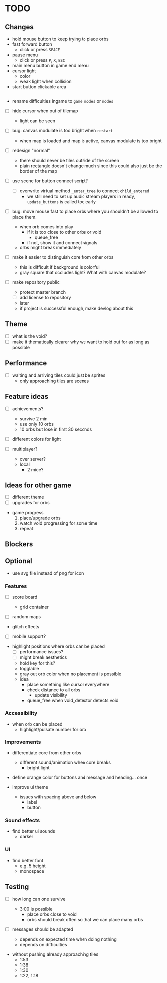 # TODO

## Changes

* hold mouse button to keep trying to place orbs
* fast forward button
  * click or press `SPACE`
* pause menu
  * click or press `P`, `X`, `ESC`
* main menu button in game end menu
* cursor light
  * color
  * weak light when collision
* start button clickable area

##

* rename difficulties ingame to `game modes` or `modes`

* [ ] hide cursor when out of tilemap
  * light can be seen

* [ ] bug: canvas modulate is too bright when `restart`
  * when map is loaded and map is active, canvas modulate is too bright

* [ ] redesign "normal"
  * there should never be tiles outside of the screen
  * plain rectangle doesn't change much since this could also just be the border of the map

* [ ] use scene for button connect script?
  * [ ] overwrite virtual method `_enter_tree` to connect `child_entered`
    * we still need to set up audio stream players in ready, `update_buttons` is called too early

* [ ] bug: move mouse fast to place orbs where you shouldn't be allowed to place them.
  * when orb comes into play
    * if it is too close to other orbs or void
      * queue_free
    * if not, show it and connect signals
  * orbs might break immediately

* [ ] make it easier to distinguish core from other orbs
  * this is difficult if background is colorful
  * gray square that occludes light? What with canvas modulate?

* [ ] make repository public
  * protect master branch
  * [ ] add license to repository
  * later
  * if project is successful enough, make devlog about this

## Theme

* [ ] what is the void?
* [ ] make it thematically clearer why we want to hold out for as long as possible

## Performance

* [ ] waiting and arriving tiles could just be sprites
  * only approaching tiles are scenes

## Feature ideas

* [ ] achievements?
  * survive 2 min
  * use only 10 orbs
  * 10 orbs but lose in first 30 seconds

* [ ] different colors for light

* [ ] multiplayer?
  * over server?
  * local
    * 2 mice?

## Ideas for other game

* [ ] different theme
* [ ] upgrades for orbs
* game progress
  1. place/upgrade orbs
  2. watch void progressing for some time
  3. repeat

## Blockers

## Optional

* use svg file instead of png for icon

### Features

* [ ] score board
  * grid container

* [ ] random maps

* glitch effects

* [ ] mobile support?

* highlight positions where orbs can be placed
  * [ ] performance issues?
  * [ ] might break aesthetics
  * hold key for this?
  * togglable
  * gray out orb color when no placement is possible
  * idea
    * place something like cursor everywhere
    * check distance to all orbs
      * update visibility
    * queue_free when void_detector detects void

### Accessibility

* when orb can be placed
  * highlight/pulsate number for orb

### Improvements

* differentiate core from other orbs
  * different sound/animation when core breaks
    * bright light

* define orange color for buttons and message and heading... once

* improve ui theme
  * issues with spacing above and below
    * label
    * button

### Sound effects

* find better ui sounds
  * darker

### UI

* find better font
  * e.g. 5 height
  * monospace

## Testing

* [ ] how long can one survive
  * 3:00 is possible
    * place orbs close to void
    * orbs should break often so that we can place many orbs

* [ ] messages should be adapted
  * depends on expected time when doing nothing
  * depends on difficulties

* without pushing already approaching tiles
  * 1:53
  * 1:38
  * 1:30
  * 1:22, 1:18
